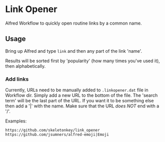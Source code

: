 # Link Opener

Alfred Workflow to quickly open routine links by a common name.

## Usage

Bring up Alfred and type `link` and then any part of the link 'name'.

Results will be sorted first by 'popularity' (how many times you've used it), then alphabetically.

### Add links

Currently, URLs need to be manually added to `.linkopener.dat` file in Workflow dir.  Simply add a new URL to the bottom of the file.  The 'search term' will be the last part of the URL.  If you want it to be something else then add a '|' with the name. Make sure that the URL *does NOT* end with a '/'.

Examples:

```
https://github.com/skeletonkey/link_opener
https://github.com/jsumners/alfred-emoji|Emoji
```
